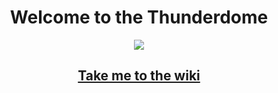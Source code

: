 <h1 style="text-align:center">
  Welcome to the Thunderdome
</h1>

<p align="center">
  <img src="https://media.giphy.com/media/RFIuO4XWzU8gg/giphy.gif">
</p>

<h2 style="text-align:center" >
  <a href="https://github.com/the-thunderdome/the-thunderdome.github.io/wiki">
    Take me to the wiki
  </a>
</h1>
